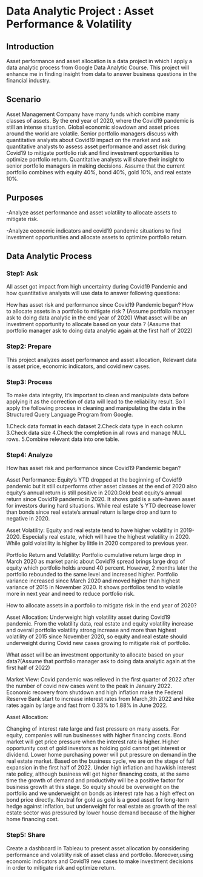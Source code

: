 

# Data Analytic Project : Asset Performance & Volatility

## Introduction

Asset performance and asset allocation is a data project in which I apply a data analytic process from Google Data Analytic Course. This project will enhance me in finding insight from data to answer business questions in the financial industry.

## Scenario

Asset Management Company have many funds which combine many classes of assets. By the end year of 2020, where the Covid19 pandemic is still an intense situation. Global economic slowdown and asset prices around the world are volatile. Senior portfolio managers discuss with quantitative analysts about Covid19 impact on the market and ask quantitative analysts to assess asset performance and asset risk during Covid19 to mitigate portfolio risk and find investment opportunities to optimize portfolio return. Quantitative analysts will share their insight to senior portfolio managers in making decisions. Assume that the current portfolio combines with equity 40%, bond 40%, gold 10%, and real estate 10%.

## Purposes

-Analyze asset performance and asset volatility to allocate assets to mitigate risk.

-Analyze economic indicators and covid19 pandemic situations to find investment opportunities and allocate assets to optimize portfolio return.

## Data Analytic Process

### Step1: Ask

All asset got impact from high uncertainty during Covid19 Pandemic and how quantitative analysts will use data to answer following questions:

How has asset risk and performance since Covid19 Pandemic began?
How to allocate assets in a portfolio to mitigate risk ? (Assume portfolio manager ask to doing data analytic in the end year of 2020)
What asset will be an investment opportunity to allocate based on your data ? (Assume that portfolio manager ask to doing data analytic again at the first half of 2022)

### Step2: Prepare

This project analyzes asset performance and asset allocation, Relevant data is asset price, economic indicators, and covid new cases. 

### Step3: Process

To make data integrity, It’s important to clean and manipulate data before applying it as the correction of data will lead to the reliability result. So I apply the following process in cleaning and manipulating the data in the Structured Query Language Program from Google.

1.Check data format in each dataset 
2.Check data type in each column
3.Check data size
4.Check the completion in all rows and manage NULL rows.
5.Combine relevant data into one table.       

### Step4: Analyze

How has asset risk and performance since Covid19 Pandemic began?


Asset Performance: Equity’s YTD dropped at the beginning of Covid19 pandemic but it still outperforms other asset classes at the end of 2020 also equity’s annual return is still positive in 2020.Gold beat equity’s annual return since Covid19 pandemic in 2020. It shows gold is a safe-haven asset for investors during hard situations. While real estate ’s YTD decrease lower than bonds since real estate’s annual return is large drop and turn to negative in 2020.

 





Asset Volatility: Equity and real estate tend to have higher volatility in 2019-2020. Especially real estate, which will have the highest volatility in 2020. While gold volatility is higher by little in 2020 compared to previous year.





Portfolio Return and Volatility: Portfolio cumulative return large drop in March 2020 as market panic about Covid19 spread brings large drop of equity which portfolio holds around 40 percent. However, 2 months later the portfolio rebounded to the same level and increased higher. Portfolio variance increased since March 2020 and moved higher than highest variance of 2015 in November 2020. It shows portfolios tend to volatile more in next year and need to reduce portfolio risk.












How to allocate assets in a portfolio to mitigate risk in the end year of 2020?



Asset Allocation: Underweight high volatility asset during Covid19 pandemic. From the volatility data, real estate and equity volatility increase and overall portfolio volatility strong increase and more than highest volatility of 2015 since November 2020, so equity and real estate should underweight during Covid new cases growing to mitigate risk of portfolio. 




What asset will be an investment opportunity to allocate based on your data?(Assume that portfolio manager ask to doing data analytic again at the first half of 2022)


Market View: Covid pandemic was relieved in the first quarter of 2022 after the number of covid new cases went to the peak in January 2022. Economic recovery from shutdown and high inflation make the Federal Reserve Bank start to increase interest rates from March,3th 2022 and hike rates again by large and fast from 0.33% to 1.88% in June 2022.





Asset Allocation: 

Changing of interest rate large and fast pressure on many assets. For equity, companies will run businesses with higher financing costs. Bond market will get price pressure when the interest rate is higher. Higher opportunity cost of gold investors as holding gold cannot get interest or dividend. Lower home purchasing power will put pressure on demand in the real estate market. Based on the business cycle, we are on the stage of full expansion in the first half of 2022. Under high inflation and hawkish interest rate policy, although business will get higher financing costs, at the same time the growth of demand and productivity will be a positive factor for business growth at this stage. So equity should be overweight on the portfolio and we underweight on bonds as interest rate has a high effect on bond price directly. Neutral for gold as gold is a good asset for long-term hedge against inflation, but underweight for real estate as growth of the real estate sector was pressured by lower house demand  because of the higher home financing cost.


### Step5: Share


Create a dashboard in Tableau to present asset allocation by considering performance and volatility risk of asset class and portfolio. Moreover,using economic indicators and Covid19 new cases to make investment decisions in order to mitigate risk and optimize return.


